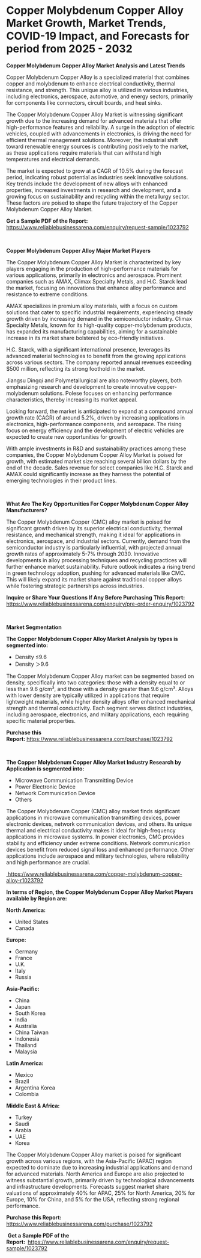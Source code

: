 <p><h1>Copper Molybdenum Copper Alloy Market Growth, Market Trends, COVID-19 Impact, and Forecasts for period from 2025 - 2032</h1></p><p><strong>Copper Molybdenum Copper Alloy Market Analysis and Latest Trends</strong></p>
<p><p>Copper Molybdenum Copper Alloy is a specialized material that combines copper and molybdenum to enhance electrical conductivity, thermal resistance, and strength. This unique alloy is utilized in various industries, including electronics, aerospace, automotive, and energy sectors, primarily for components like connectors, circuit boards, and heat sinks. </p><p>The Copper Molybdenum Copper Alloy Market is witnessing significant growth due to the increasing demand for advanced materials that offer high-performance features and reliability. A surge in the adoption of electric vehicles, coupled with advancements in electronics, is driving the need for efficient thermal management solutions. Moreover, the industrial shift toward renewable energy sources is contributing positively to the market, as these applications require materials that can withstand high temperatures and electrical demands.</p><p>The market is expected to grow at a CAGR of 10.5% during the forecast period, indicating robust potential as industries seek innovative solutions. Key trends include the development of new alloys with enhanced properties, increased investments in research and development, and a growing focus on sustainability and recycling within the metallurgy sector. These factors are poised to shape the future trajectory of the Copper Molybdenum Copper Alloy Market.</p></p>
<p><strong>Get a Sample PDF of the Report:&nbsp;</strong> <a href="https://www.reliablebusinessarena.com/enquiry/request-sample/1023792?utm_campaign=1143&utm_medium=2&utm_source=Github&utm_content=ia&utm_term=18042025&utm_id=copper-molybdenum-copper-alloy">https://www.reliablebusinessarena.com/enquiry/request-sample/1023792</a></p>
<p>&nbsp;</p>
<p><strong>Copper Molybdenum Copper Alloy Major Market Players</strong></p>
<p><p>The Copper Molybdenum Copper Alloy Market is characterized by key players engaging in the production of high-performance materials for various applications, primarily in electronics and aerospace. Prominent companies such as AMAX, Climax Specialty Metals, and H.C. Starck lead the market, focusing on innovations that enhance alloy performance and resistance to extreme conditions. </p><p>AMAX specializes in premium alloy materials, with a focus on custom solutions that cater to specific industrial requirements, experiencing steady growth driven by increasing demand in the semiconductor industry. Climax Specialty Metals, known for its high-quality copper-molybdenum products, has expanded its manufacturing capabilities, aiming for a sustainable increase in its market share bolstered by eco-friendly initiatives.</p><p>H.C. Starck, with a significant international presence, leverages its advanced material technologies to benefit from the growing applications across various sectors. The company reported annual revenues exceeding $500 million, reflecting its strong foothold in the market.</p><p>Jiangsu Dingqi and Polymetallurgical are also noteworthy players, both emphasizing research and development to create innovative copper-molybdenum solutions. Polese focuses on enhancing performance characteristics, thereby increasing its market appeal.</p><p>Looking forward, the market is anticipated to expand at a compound annual growth rate (CAGR) of around 5.2%, driven by increasing applications in electronics, high-performance components, and aerospace. The rising focus on energy efficiency and the development of electric vehicles are expected to create new opportunities for growth.</p><p>With ample investments in R&D and sustainability practices among these companies, the Copper Molybdenum Copper Alloy Market is poised for growth, with estimated market size reaching several billion dollars by the end of the decade. Sales revenue for select companies like H.C. Starck and AMAX could significantly increase as they harness the potential of emerging technologies in their product lines.</p></p>
<p>&nbsp;</p>
<p><strong>What Are The Key Opportunities For Copper Molybdenum Copper Alloy Manufacturers?</strong></p>
<p><p>The Copper Molybdenum Copper (CMC) alloy market is poised for significant growth driven by its superior electrical conductivity, thermal resistance, and mechanical strength, making it ideal for applications in electronics, aerospace, and industrial sectors. Currently, demand from the semiconductor industry is particularly influential, with projected annual growth rates of approximately 5-7% through 2030. Innovative developments in alloy processing techniques and recycling practices will further enhance market sustainability. Future outlook indicates a rising trend in green technology adoption, pushing for advanced materials like CMC. This will likely expand its market share against traditional copper alloys while fostering strategic partnerships across industries.</p></p>
<p><strong>Inquire or Share Your Questions If Any Before Purchasing This Report:</strong> <a href="https://www.reliablebusinessarena.com/enquiry/pre-order-enquiry/1023792?utm_campaign=1143&utm_medium=2&utm_source=Github&utm_content=ia&utm_term=18042025&utm_id=copper-molybdenum-copper-alloy">https://www.reliablebusinessarena.com/enquiry/pre-order-enquiry/1023792</a></p>
<p>&nbsp;</p>
<p><strong>Market Segmentation</strong></p>
<p><strong>The Copper Molybdenum Copper Alloy Market Analysis by types is segmented into:</strong></p>
<p><ul><li>Density ≤9.6</li><li>Density ＞9.6</li></ul></p>
<p><p>The Copper Molybdenum Copper Alloy market can be segmented based on density, specifically into two categories: those with a density equal to or less than 9.6 g/cm³, and those with a density greater than 9.6 g/cm³. Alloys with lower density are typically utilized in applications that require lightweight materials, while higher density alloys offer enhanced mechanical strength and thermal conductivity. Each segment serves distinct industries, including aerospace, electronics, and military applications, each requiring specific material properties.</p></p>
<p><strong>Purchase this Report:&nbsp;</strong><a href="https://www.reliablebusinessarena.com/purchase/1023792?utm_campaign=1143&utm_medium=2&utm_source=Github&utm_content=ia&utm_term=18042025&utm_id=copper-molybdenum-copper-alloy">https://www.reliablebusinessarena.com/purchase/1023792</a></p>
<p>&nbsp;</p>
<p><strong>The Copper Molybdenum Copper Alloy Market Industry Research by Application is segmented into:</strong></p>
<p><ul><li>Microwave Communication Transmitting Device</li><li>Power Electronic Device</li><li>Network Communication Device</li><li>Others</li></ul></p>
<p><p>The Copper Molybdenum Copper (CMC) alloy market finds significant applications in microwave communication transmitting devices, power electronic devices, network communication devices, and others. Its unique thermal and electrical conductivity makes it ideal for high-frequency applications in microwave systems. In power electronics, CMC provides stability and efficiency under extreme conditions. Network communication devices benefit from reduced signal loss and enhanced performance. Other applications include aerospace and military technologies, where reliability and high performance are crucial.</p></p>
<p><a href="https://www.reliablebusinessarena.com/copper-molybdenum-copper-alloy-r1023792?utm_campaign=1143&utm_medium=2&utm_source=Github&utm_content=ia&utm_term=18042025&utm_id=copper-molybdenum-copper-alloy">&nbsp;https://www.reliablebusinessarena.com/copper-molybdenum-copper-alloy-r1023792</a></p>
<p><strong>In terms of Region, the Copper Molybdenum Copper Alloy Market Players available by Region are:</strong></p>
<p>
    <p> <strong> North America: </strong>
        <ul>
            <li>United States</li>
            <li>Canada</li>
        </ul>
        </p> 
    <p> <strong> Europe: </strong>
        <ul>
            <li>Germany</li>
            <li>France</li>
            <li>U.K.</li>
            <li>Italy</li>
            <li>Russia</li>
        </ul>
        </p> 
    <p> <strong> Asia-Pacific: </strong>
        <ul>
            <li>China</li>
            <li>Japan</li>
            <li>South Korea</li>
            <li>India</li>
            <li>Australia</li>
            <li>China Taiwan</li>
            <li>Indonesia</li>
            <li>Thailand</li>
            <li>Malaysia</li>
        </ul>
        </p> 
    <p> <strong> Latin America: </strong>
        <ul>
            <li>Mexico</li>
            <li>Brazil</li>
            <li>Argentina Korea</li>
            <li>Colombia</li>
        </ul>
        </p> 
    <p> <strong> Middle East & Africa: </strong>
        <ul>
            <li>Turkey</li>
            <li>Saudi</li>
            <li>Arabia</li>
            <li>UAE</li>
            <li>Korea</li>
        </ul>
    </p>
    </p>
<p><p>The Copper Molybdenum Copper Alloy market is poised for significant growth across various regions, with the Asia-Pacific (APAC) region expected to dominate due to increasing industrial applications and demand for advanced materials. North America and Europe are also projected to witness substantial growth, primarily driven by technological advancements and infrastructure developments. Forecasts suggest market share valuations of approximately 40% for APAC, 25% for North America, 20% for Europe, 10% for China, and 5% for the USA, reflecting strong regional performance.</p></p>
<p><strong>Purchase this Report: </strong><a href="https://www.reliablebusinessarena.com/purchase/1023792?utm_campaign=1143&utm_medium=2&utm_source=Github&utm_content=ia&utm_term=18042025&utm_id=copper-molybdenum-copper-alloy">https://www.reliablebusinessarena.com/purchase/1023792</a></p>
<p>&nbsp;<strong>Get a Sample PDF of the Report:&nbsp;&nbsp;</strong><a href="https://www.reliablebusinessarena.com/enquiry/request-sample/1023792?utm_campaign=1143&utm_medium=2&utm_source=Github&utm_content=ia&utm_term=18042025&utm_id=copper-molybdenum-copper-alloy">https://www.reliablebusinessarena.com/enquiry/request-sample/1023792</a></p>
<p><strong></strong></p>
<p><p></p><p></p><p></p></p>